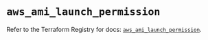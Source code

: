 # `aws_ami_launch_permission`

Refer to the Terraform Registry for docs: [`aws_ami_launch_permission`](https://registry.terraform.io/providers/hashicorp/aws/5.45.0/docs/resources/ami_launch_permission).

